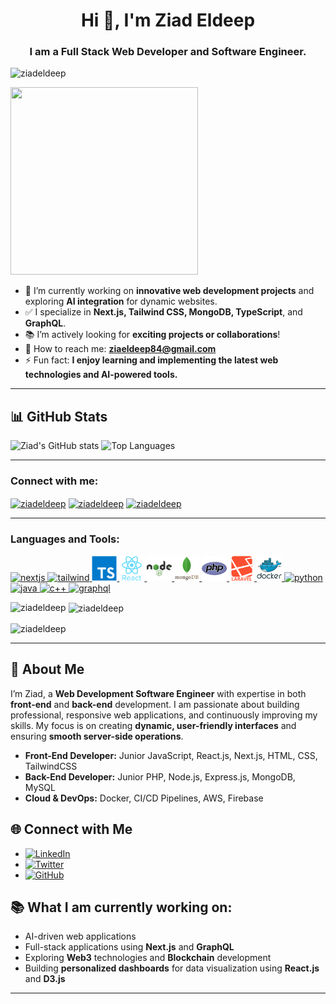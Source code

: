 <h1 align="center">Hi 👋, I'm Ziad Eldeep</h1>
<h3 align="center">I am a Full Stack Web Developer and Software Engineer.</h3>

<p align="left"> <img src="https://komarev.com/ghpvc/?username=ziadeldeep&label=Profile%20views&color=0e75b6&style=flat" alt="ziadeldeep" /> </p>

<img src="https://user-images.githubusercontent.com/74038190/219923809-b86dc415-a0c2-4a38-bc88-ad6cf06395a8.gif" width="300" height="300">

- 🌱 I’m currently working on **innovative web development projects** and exploring **AI integration** for dynamic websites.
- ✅ I specialize in **Next.js, Tailwind CSS, MongoDB, TypeScript**, and **GraphQL**.
- 📚 I’m actively looking for **exciting projects or collaborations**!
- 📧 How to reach me: **ziaeldeep84@gmail.com**
- ⚡ Fun fact: **I enjoy learning and implementing the latest web technologies and AI-powered tools.**

---

## 📊 GitHub Stats
![Ziad's GitHub stats](https://github-readme-stats.vercel.app/api?username=ZiadEldeep&show_icons=true&theme=radical)
![Top Languages](https://github-readme-stats.vercel.app/api/top-langs/?username=ZiadEldeep&layout=compact&theme=radical)

---

<h3 align="left">Connect with me:</h3>
<p align="left">
<a href="https://www.linkedin.com/in/ziad-eldeep-21914a216/" target="blank"><img align="center" src="https://raw.githubusercontent.com/rahuldkjain/github-profile-readme-generator/master/src/images/icons/Social/linked-in-alt.svg" alt="ziadeldeep" height="30" width="40" /></a>
<a href="https://github.com/ZiadEldeep" target="blank"><img align="center" src="https://raw.githubusercontent.com/rahuldkjain/github-profile-readme-generator/master/src/images/icons/Social/github.svg" alt="ziadeldeep" height="30" width="40" /></a>
<a href="https://twitter.com/ziadeldeep" target="blank"><img align="center" src="https://upload.wikimedia.org/wikipedia/commons/6/60/Twitter_Logo_as_of_2021.svg" alt="ziadeldeep" height="30" width="40" /></a>
</p>

---

<h3 align="left">Languages and Tools:</h3>
<p align="left"> 
<a href="https://nextjs.org/" target="_blank" rel="noreferrer"> <img src="https://cdn.worldvectorlogo.com/logos/nextjs-2.svg" alt="nextjs" width="40" height="40"/> </a>
<a href="https://tailwindcss.com/" target="_blank" rel="noreferrer"> <img src="https://www.vectorlogo.zone/logos/tailwindcss/tailwindcss-icon.svg" alt="tailwind" width="40" height="40"/> </a> 
<a href="https://www.typescriptlang.org/" target="_blank" rel="noreferrer"> <img src="https://raw.githubusercontent.com/devicons/devicon/master/icons/typescript/typescript-original.svg" alt="typescript" width="40" height="40"/> </a> 
<a href="https://reactjs.org/" target="_blank" rel="noreferrer"> <img src="https://raw.githubusercontent.com/devicons/devicon/master/icons/react/react-original-wordmark.svg" alt="react" width="40" height="40"/> </a> 
<a href="https://nodejs.org" target="_blank" rel="noreferrer"> <img src="https://raw.githubusercontent.com/devicons/devicon/master/icons/nodejs/nodejs-original-wordmark.svg" alt="nodejs" width="40" height="40"/> </a> 
<a href="https://www.mongodb.com/" target="_blank" rel="noreferrer"> <img src="https://raw.githubusercontent.com/devicons/devicon/master/icons/mongodb/mongodb-original-wordmark.svg" alt="mongodb" width="40" height="40"/> </a> 
<a href="https://www.php.net" target="_blank" rel="noreferrer"> <img src="https://raw.githubusercontent.com/devicons/devicon/master/icons/php/php-original.svg" alt="php" width="40" height="40"/> </a> 
<a href="https://laravel.com/" target="_blank" rel="noreferrer"> <img src="https://raw.githubusercontent.com/devicons/devicon/master/icons/laravel/laravel-plain-wordmark.svg" alt="laravel" width="40" height="40"/> </a> 
<a href="https://www.docker.com/" target="_blank" rel="noreferrer"> <img src="https://raw.githubusercontent.com/devicons/devicon/master/icons/docker/docker-original-wordmark.svg" alt="docker" width="40" height="40"/> </a>
<a href="https://www.python.org" target="_blank" rel="noreferrer"> <img src="https://img.shields.io/badge/-Python-blue?logo=python" alt="python" width="40" height="40"/> </a>
<a href="https://www.java.com" target="_blank" rel="noreferrer"> <img src="https://img.shields.io/badge/-Java-red?logo=java" alt="java" width="40" height="40"/> </a>
<a href="https://cplusplus.com" target="_blank" rel="noreferrer"> <img src="https://img.shields.io/badge/-C++-00599C?logo=c%2B%2B" alt="c++" width="40" height="40"/> </a>
<a href="https://graphql.org/" target="_blank" rel="noreferrer"> <img src="https://upload.wikimedia.org/wikipedia/commons/0/08/GraphQL_Logo.svg" alt="graphql" width="40" height="40"/> </a>
</p>

<p><img align="left" src="https://github-readme-stats.vercel.app/api/top-langs?username=ziadeldeep&show_icons=true&locale=en&layout=compact" alt="ziadeldeep" /></p>

<p>&nbsp;<img align="center" src="https://github-readme-stats.vercel.app/api?username=ziadeldeep&show_icons=true&locale=en" alt="ziadeldeep" /></p>

<p><img align="center" src="https://github-readme-streak-stats.herokuapp.com/?user=ziadeldeep&" alt="ziadeldeep" /></p>

---

## 🚀 About Me
I’m Ziad, a **Web Development Software Engineer** with expertise in both **front-end** and **back-end** development. I am passionate about building professional, responsive web applications, and continuously improving my skills. My focus is on creating **dynamic, user-friendly interfaces** and ensuring **smooth server-side operations**.

- **Front-End Developer:** Junior JavaScript, React.js, Next.js, HTML, CSS, TailwindCSS
- **Back-End Developer:** Junior PHP, Node.js, Express.js, MongoDB, MySQL
- **Cloud & DevOps:** Docker, CI/CD Pipelines, AWS, Firebase

## 🌐 Connect with Me
- [![LinkedIn](https://img.shields.io/badge/-LinkedIn-blue?logo=linkedin)](https://www.linkedin.com/in/ziad-eldeep-21914a216/)
- [![Twitter](https://img.shields.io/badge/-Twitter-blue?logo=twitter)](https://twitter.com/ziadeldeep)
- [![GitHub](https://img.shields.io/badge/-GitHub-black?logo=github)](https://github.com/ZiadEldeep)

## 📚 What I am currently working on:
- AI-driven web applications
- Full-stack applications using **Next.js** and **GraphQL**
- Exploring **Web3** technologies and **Blockchain** development
- Building **personalized dashboards** for data visualization using **React.js** and **D3.js**

---
